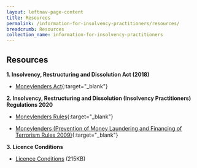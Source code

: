```yaml
---
layout: leftnav-page-content
title: Resources
permalink: /information-for-insolvency-practitioners/resources/
breadcrumb: Resources
collection_name: information-for-insolvency-practitioners
---
```


Resources
------
**1. Insolvency, Restructuring and Dissolution Act (2018)**<br>
* [Moneylenders Act](https://sso.agc.gov.sg/Act/MA2008){:target="_blank"}

**2. Insolvency, Restructuring and Dissolution (Insolvency Practitioners) Regulations 2020**<br>
* [Moneylenders Rules](https://sso.agc.gov.sg/SL/MA2008-S72-2009?DocDate=20181116){:target="_blank"}
  
* [Moneylenders (Prevention of Money Laundering and Financing of Terrorism Rules 2009)](https://sso.agc.gov.sg/SL/MA2008-S73-2009?DocDate=20150831){:target="_blank"}

**3. Licence Conditions**<br>
* [Licence Conditions](/files/LicenceConditionswef29Mar2018.pdf) (215KB)